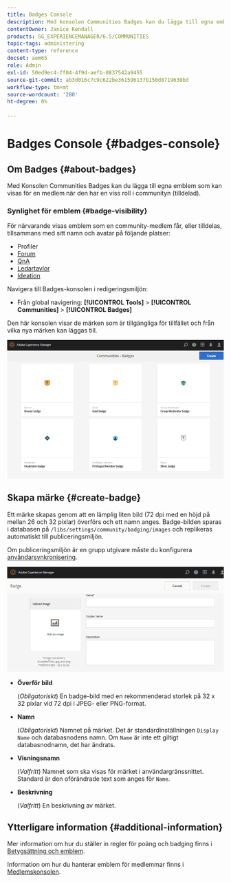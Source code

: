 ```yaml
---
title: Badges Console
description: Med konsolen Communities Badges kan du lägga till egna emblem som kan visas för medlemmar när de har en viss roll i communityn (tilldelade) eller när de har en viss roll i communityn
contentOwner: Janice Kendall
products: SG_EXPERIENCEMANAGER/6.5/COMMUNITIES
topic-tags: administering
content-type: reference
docset: aem65
role: Admin
exl-id: 50ed9ec4-ff04-4f9d-aefb-0837542a9455
source-git-commit: ab3d016c7c9c622be361596137b150d8719630bd
workflow-type: tm+mt
source-wordcount: '280'
ht-degree: 0%

---
```


# Badges Console {#badges-console}

## Om Badges {#about-badges}

Med Konsolen Communities Badges kan du lägga till egna emblem som kan visas för en medlem när den har en viss roll i communityn (tilldelad).

### Synlighet för emblem {#badge-visibility}

För närvarande visas emblem som en community-medlem får, eller tilldelas, tillsammans med sitt namn och avatar på följande platser:

* Profiler
* [Forum](/help/communities/forum.md)
* [QnA](/help/communities/working-with-qna.md)
* [Ledartavlor](/help/communities/enabling-leaderboard.md)
* [Ideation](/help/communities/ideation-feature.md)

Navigera till Badges-konsolen i redigeringsmiljön:

* Från global navigering: **[!UICONTROL Tools]** > **[!UICONTROL Communities]** > **[!UICONTROL Badges]**

Den här konsolen visar de märken som är tillgängliga för tillfället och från vilka nya märken kan läggas till.

![badges-homepage](assets/badges-homepage.png)

## Skapa märke {#create-badge}

Ett märke skapas genom att en lämplig liten bild (72 dpi med en höjd på mellan 26 och 32 pixlar) överförs och ett namn anges. Badge-bilden sparas i databasen på `/libs/settings/community/badging/images` och replikeras automatiskt till publiceringsmiljön.

Om publiceringsmiljön är en grupp utgivare måste du konfigurera [användarsynkronisering](/help/communities/sync.md).

![create-badge](assets/create-badge.png)

* **Överför bild**

  (*Obligatoriskt*) En badge-bild med en rekommenderad storlek på 32 x 32 pixlar vid 72 dpi i JPEG- eller PNG-format.

* **Namn**

  (*Obligatoriskt*) Namnet på märket. Det är standardinställningen `Display Name` och databasnodens namn. Om `Name` är inte ett giltigt databasnodnamn, det har ändrats.

* **Visningsnamn**

  (*Valfritt*) Namnet som ska visas för märket i användargränssnittet. Standard är den oförändrade text som anges för `Name`.

* **Beskrivning**

  (*Valfritt*) En beskrivning av märket.

## Ytterligare information {#additional-information}

Mer information om hur du ställer in regler för poäng och badging finns i [Betygsättning och emblem](/help/communities/implementing-scoring.md).

Information om hur du hanterar emblem för medlemmar finns i [Medlemskonsolen](/help/communities/members.md).
